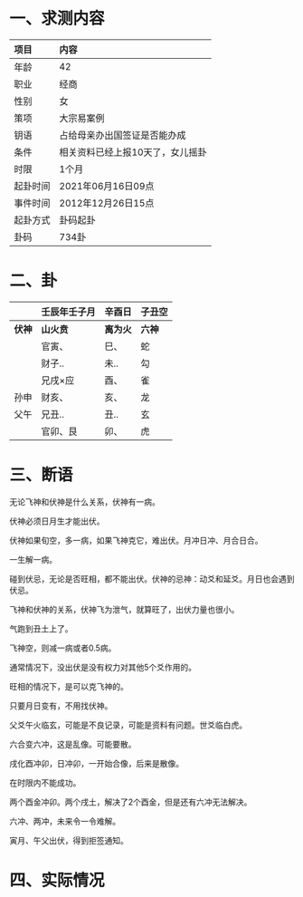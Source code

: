 # 一、求测内容
|项目|内容|
|:-|:-|
|年龄|42|
|职业|经商|
|性别|女|
|策项|大宗易案例|
|钥语|占给母亲办出国签证是否能办成|
|条件|相关资料已经上报10天了，女儿摇卦|
|时限|1个月|
|起卦时间|2021年06月16日09点|
|事件时间|2012年12月26日15点|
|起卦方式|卦码起卦|
|卦码|734卦|

# 二、卦
||壬辰年壬子月|辛酉日|子丑空|
|:-|:-|:-|:-|
|**伏神**|**山火贲**|**离为火**|**六神**|
||官寅、|巳、|蛇|
||财子..|未..|勾|
||兄戌×应|酉、|雀|
|孙申|财亥、|亥、|龙|
|父午|兄丑..|丑..|玄|
||官卯、艮|卯、|虎|


# 三、断语
无论飞神和伏神是什么关系，伏神有一病。

伏神必须日月生才能出伏。

伏神如果旬空，多一病，如果飞神克它，难出伏。月冲日冲、月合日合。

一生解一病。

碰到伏忌，无论是否旺相，都不能出伏。伏神的忌神：动爻和延爻。月日也会遇到伏忌。

飞神和伏神的关系，伏神飞为泄气，就算旺了，出伏力量也很小。

气跑到丑土上了。

飞神空，则减一病或者0.5病。

通常情况下，没出伏是没有权力对其他5个爻作用的。

旺相的情况下，是可以克飞神的。

只要月日变有，不用找伏神。

父爻午火临玄，可能是不良记录，可能是资料有问题。世爻临白虎。

六合变六冲，这是乱像。可能要散。

戌化酉冲卯，日冲卯，一开始合像，后来是散像。

在时限内不能成功。

两个酉金冲卯。两个戌土，解决了2个酉金，但是还有六冲无法解决。

六冲、两冲，未来令一令难解。

寅月、午父出伏，得到拒签通知。

# 四、实际情况
